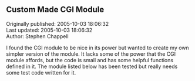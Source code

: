 ## Custom Made CGI Module  
Originally published: 2005-10-03 18:06:32  
Last updated: 2005-10-03 18:06:32  
Author: Stephen Chappell  
  
I found the CGI module to be nice in its power but wanted to create my own simpler version of the module. It lacks some of the power that the CGI module affords, but the code is small and has some helpful functions defined in it. The module listed below has been tested but really needs some test code written for it.